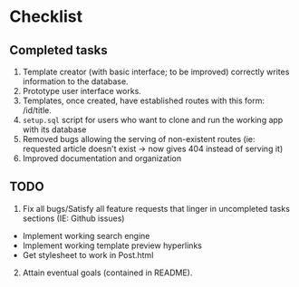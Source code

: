 # Checklist

## Completed tasks

1. Template creator (with basic interface; to be improved) correctly writes information to the database.
2. Prototype user interface works.
3. Templates, once created, have established routes with this form: /id/title.
4. `setup.sql` script for users who want to clone and run the working app with its database
5. Removed bugs allowing the serving of non-existent routes (ie: requested article doesn't exist -> now gives 404 instead of serving it)
6. Improved documentation and organization

## TODO

1. Fix all bugs/Satisfy all feature requests that linger in uncompleted tasks sections (IE: Github issues)
 - Implement working search engine
 - Implement working template preview hyperlinks
 - Get stylesheet to work in Post.html
2. Attain eventual goals (contained in README).


